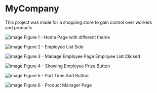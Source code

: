 # MyCompany
This project was made for a shopping store to gain control over workers and products.

![image](https://user-images.githubusercontent.com/62117525/110022134-9bc7bb80-7d3c-11eb-9715-cebc331a739d.png)
  Figure 1 - Home Page with different theme

![image](https://user-images.githubusercontent.com/62117525/110022176-a6825080-7d3c-11eb-9f45-5f3c95178f29.png)
  Figure 2 - Employee List Side

![image](https://user-images.githubusercontent.com/62117525/110022246-bbf77a80-7d3c-11eb-90e4-6edead5989eb.png)
  Figure 3 - Manage Employee Page Employee List Clicked

![image](https://user-images.githubusercontent.com/62117525/110022773-67083400-7d3d-11eb-9f27-1caec953f6bb.png)
  Figure 4 - Showing Employee Prize Button

![image](https://user-images.githubusercontent.com/62117525/110022418-f3662700-7d3c-11eb-8bbf-56d3acc6dee1.png)
  Figure 5 - Part Time Add Button

![image](https://user-images.githubusercontent.com/62117525/110022704-4fc94680-7d3d-11eb-8db9-367b858c214e.png)
  Figure 6 - Product Manager Page



